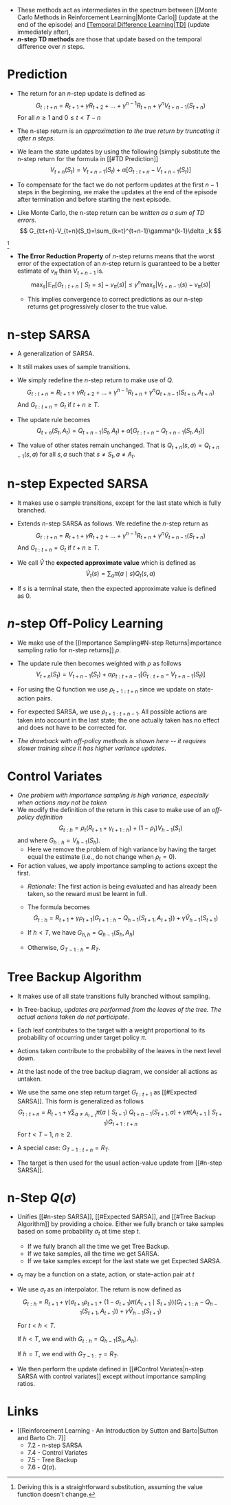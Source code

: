 * These methods act as intermediates in the spectrum between [[Monte Carlo Methods in Reinforcement Learning|Monte Carlo]] (update at the end of the episode) and [[Temporal Difference Learning|TD]](0) (update immediately after),
* **$n$-step TD methods** are those that update based on the temporal difference over $n$ steps.
# Prediction
* The return for an $n$-step update is defined as
  $$
  G_{t:t+n}=R_{t+1}+\gamma R_{t+2}
  +\dots+\gamma^{n-1}R_{t+n}+\gamma^n V_{t+n-1}(S_{t+n})
  $$
  For all $n\ge 1$ and $0\le t < T-n$ 
* The n-step return is an *approximation to the true return by truncating it after $n$ steps*.
* We learn the state updates by using the following (simply substitute the n-step return for the formula in [[#TD Prediction]]
  $$
  V_{t+n}(S_t)=V_{t+n-1}(S_t)+\alpha\left[ G_{t:t+n} -V_{t+n-1}(S_t)\right]
  $$
  
* To compensate for the fact we do not perform updates at the first $n-1$ steps in the beginning, we make the updates at the end of the episode after termination and before starting the next episode.
* Like Monte Carlo, the n-step return can be *written as a sum of TD errors*.  
  $$
  G_{t:t+n}-V_{t+n}(S_t)=\sum_{k=t}^{t+n-1}\gamma^{k-1}\delta _k
  $$
  
[^1]
* **The Error Reduction Property** of $n$-step returns means that the worst error of the expectation of an $n$-step return is guaranteed to be a better estimate of $v_\pi$ than $V_{t+n-1}$ is. 
  $$
  \max_s\left|\mathbb{E}_\pi \left[ G_{t:t+n} \mid S_t=s\right] - v_\pi(s)\right| \le \gamma^n \max_s \left|V_{t+n-1}(s)-v_\pi (s)\right|
  $$
  
	* This implies convergence to correct predictions as our n-step returns get progressively closer to the true value.

[^1]: Deriving this is a straightforward substitution, assuming the value function doesn't change.

# n-step SARSA
* A generalization of SARSA. 
* It still makes uses of sample transitions.
* We simply redefine the $n$-step return to make use of $Q$. 
  $$
  G_{t:t+n}=R_{t+1}+\gamma R_{t+2} +\dots +\gamma^{n-1}R_{t+n}+\gamma^n Q_{t+n-1}(S_{t+n},A_{t+n})
  $$
  And $G_{t:t+n}=G_t$ if $t+n\ge T$. 

* The update rule becomes 
  $$
  Q_{t+n}(S_t,A_t)=Q_{t+n-1}(S_t,A_t) + \alpha\left[G_{t:t+n} -Q_{t+n-1}(S_t,A_t)\right]
  $$
  
* The value of other states remain unchanged. That is $Q_{t+n}(s,a)=Q_{t+n-1}(s,a)$ for all $s,a$ such that $s\ne S_t, a\ne A_t$. 

# n-step Expected SARSA
* It makes use o sample transitions, except for the last state which is fully branched.
* Extends $n$-step SARSA as follows. We redefine the $n$-step return as 
  $$
  G_{t:t+n}=R_{t+1}+\gamma R_{t+2} +\dots +\gamma^{n-1}R_{t+n}+\gamma^n \hat{V}_{t+n-1}(S_{t+n})
  $$
  And $G_{t:t+n}=G_t$ if $t+n\ge T$. 
* We call $\hat{V}$ the **expected approximate value** which is defined as 
  $$
  \hat{V}_t(s)=\sum_{a}\pi(a\mid s)Q_t(s,a)
  $$
  
* If $s$ is a terminal state, then the expected approximate value is defined as $0$.

# $n$-step Off-Policy Learning
* We make use of the [[Importance Sampling#N-step Returns|importance sampling ratio for n-step returns]] $\rho$.
* The update rule then becomes weighted with $\rho$ as follows 
  $$
  V_{t+n}(S_t)=V_{t+n-1}(S_t)+\alpha \rho_{t:t+n-1}\left[ G_{t:t+n} -V_{t+n-1}(S_t)\right]
  $$
  
* For using the Q function we use $\rho_{t+1:t+n}$ since we update on state-action pairs. 
* For expected SARSA, we use $\rho_{t+1 : t+n-1}$. All possible actions are taken into account in the last state; the one actually taken has no effect and does not have to be corrected for.

* *The drawback with off-policy methods is shown here -- it requires slower training since it has higher variance updates*.

# Control Variates
* *One problem with importance sampling is high variance, especially when actions may not be taken*
* We modify the definition of the return in this case to make use of an *off-policy definition*
  $$
  G_{t:h}=\rho_t(R_{t+1}+\gamma_{t+1:h}) + (1-\rho_t)V_{h-1}(S_t)
  $$
  and where $G_{h:h}=V_{h-1}(S_h)$. 
	* Here we remove the problem of high variance by having the target equal the estimate (i.e., do not change when $\rho_t=0$).
* For action values, we apply importance sampling to actions except the first.
	* *Rationale*: The first action is being evaluated and has already been taken, so the reward must be learnt in full.
	* The formula becomes 
	  $$
	  G_{t:h}=R_{t+1}+ \gamma \rho_{t+1} \left( G_{t+1:h} -Q_{h-1}(S_{t+1},A_{t+1})\right)+\gamma\hat{V}_{h-1}(S_{t+1})
	  $$
	  
	* If $h<T$, we have $G_{h,h}=Q_{h-1}(S_h,A_h$)
	* Otherwise, $G_{T-1:h}=R_T$.

# Tree Backup Algorithm
* It makes use of all state transitions fully branched without sampling.
* In Tree-backup, *updates are performed from the leaves of the tree. The actual actions taken do not participate*.
* Each leaf contributes to the target with a weight proportional to its probability of occurring under target policy $\pi$.
* Actions taken contribute to the probability of the leaves in the next level down.
* At the last node of the tree backup diagram, we consider all actions as untaken.

* We use the same one step return target $G_{t:t+1}$ as [[#Expected SARSA]]. This form is generalized as follows 
  $$
  G_{t:t+n}=R_{t+1}+\gamma\sum_{a\ne A_{t+1}} \pi(a\mid S_{t+1} ) \ Q_{t+n-1}(S_{t+1}, a) + \gamma\pi(A_{t+1}\mid S_{t+1}) G_{t+1:t+n}
  $$
  For $t<T-1$, $n\ge 2$. 
* A special case: $G_{T-1:t+n}=R_T$.

* The target is then used for the usual action-value update from [[#n-step SARSA]].

# n-Step $Q(\sigma)$
* Unifies [[#n-step SARSA]], [[#Expected SARSA]], and [[#Tree Backup Algorithm]] by providing  a choice. Either we fully branch or take samples based on some probability $\sigma_t$ at time step $t$.
	* If we fully branch all the time we get Tree Backup.
	* If we take samples, all the time we get SARSA.
	* If we take samples except for the last state we get Expected SARSA.
* $\sigma_t$ may be a function on a state, action, or state-action pair at $t$
* We use $\sigma_t$ as an interpolator. The return is now defined as 
  $$
  G_{t:h}=R_{t+1} + \gamma\left(\sigma_{t+1}\rho_{t+1} + (1-\sigma_{t+1})\pi(A_{t+1}\mid S_{t+1})\right) \left(G_{t+1:h} -Q_{h-1} (S_{t+1},A_{t+1})\right) + \gamma \hat{V}_{h-1}(S_{t+1})
  $$
  
  For $t<h<T$.
  
  If $h<T$, we end with $G_{t:h}=Q_{h-1}(S_h,A_h)$. 
  
  If $h=T$, we end with $G_{T-1:T} = R_T$.

* We then perform the update defined in [[#Control Variates|n-step SARSA with control variates]] except without importance sampling ratios. 

# Links
* [[Reinforcement Learning - An Introduction by Sutton and Barto|Sutton and Barto Ch. 7]]
	* 7.2 - n-step SARSA
	* 7.4 - Control Variates
	* 7.5 - Tree Backup
	* 7.6 - $Q(\sigma)$. 